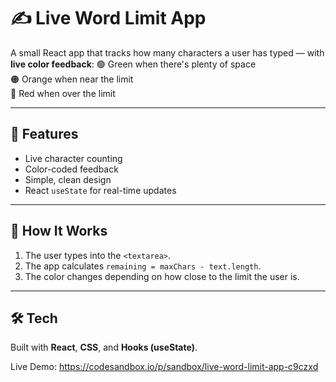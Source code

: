# ✍️ Live Word Limit App

A small React app that tracks how many characters a user has typed — with **live color feedback**:
🟢 Green when there's plenty of space  
🟠 Orange when near the limit  
🔴 Red when over the limit

---

## 🚀 Features
- Live character counting  
- Color-coded feedback  
- Simple, clean design  
- React `useState` for real-time updates

---

## 🧠 How It Works
1. The user types into the `<textarea>`.
2. The app calculates `remaining = maxChars - text.length`.
3. The color changes depending on how close to the limit the user is.

---

## 🛠️ Tech
Built with **React**, **CSS**, and **Hooks (useState)**.

Live Demo:
https://codesandbox.io/p/sandbox/live-word-limit-app-c9czxd
